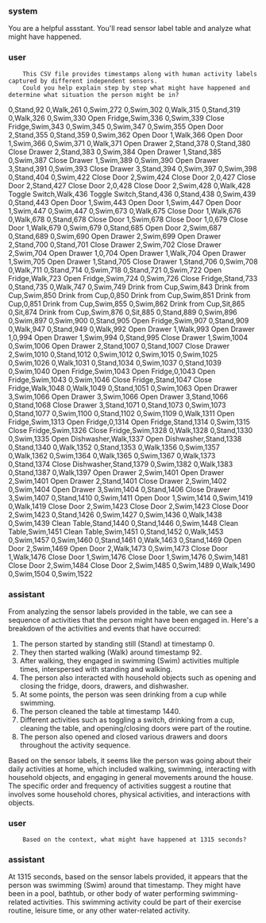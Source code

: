 ### system
You are a helpful assstant. You'll read sensor label table and analyze what might have happened.
### user

        This CSV file provides timestamps along with human activity labels captured by different independent sensors.
        Could you help explain step by step what might have happened and determine what situation the person might be in?
    
0,Stand,92
0,Walk,261
0,Swim,272
0,Swim,302
0,Walk,315
0,Stand,319
0,Walk,326
0,Swim,330
Open Fridge,Swim,336
0,Swim,339
Close Fridge,Swim,343
0,Swim,345
0,Swim,347
0,Swim,355
Open Door 2,Stand,355
0,Stand,359
0,Swim,362
Open Door 1,Walk,366
Open Door 1,Swim,366
0,Swim,371
0,Walk,371
Open Drawer 2,Stand,378
0,Stand,380
Close Drawer 2,Stand,383
0,Swim,384
Open Drawer 1,Stand,385
0,Swim,387
Close Drawer 1,Swim,389
0,Swim,390
Open Drawer 3,Stand,391
0,Swim,393
Close Drawer 3,Stand,394
0,Swim,397
0,Swim,398
0,Stand,404
0,Swim,422
Close Door 2,Swim,424
Close Door 2,0,427
Close Door 2,Stand,427
Close Door 2,0,428
Close Door 2,Swim,428
0,Walk,428
Toggle Switch,Walk,436
Toggle Switch,Stand,436
0,Stand,438
0,Swim,439
0,Stand,443
Open Door 1,Swim,443
Open Door 1,Swim,447
Open Door 1,Swim,447
0,Swim,447
0,Swim,673
0,Walk,675
Close Door 1,Walk,676
0,Walk,678
0,Stand,678
Close Door 1,Swim,678
Close Door 1,0,679
Close Door 1,Walk,679
0,Swim,679
0,Stand,685
Open Door 2,Swim,687
0,Stand,689
0,Swim,690
Open Drawer 2,Swim,699
Open Drawer 2,Stand,700
0,Stand,701
Close Drawer 2,Swim,702
Close Drawer 2,Swim,704
Open Drawer 1,0,704
Open Drawer 1,Walk,704
Open Drawer 1,Swim,705
Open Drawer 1,Stand,705
Close Drawer 1,Stand,706
0,Swim,708
0,Walk,711
0,Stand,714
0,Swim,718
0,Stand,721
0,Swim,722
Open Fridge,Walk,723
Open Fridge,Swim,724
0,Swim,726
Close Fridge,Stand,733
0,Stand,735
0,Walk,747
0,Swim,749
Drink from Cup,Swim,843
Drink from Cup,Swim,850
Drink from Cup,0,850
Drink from Cup,Swim,851
Drink from Cup,0,851
Drink from Cup,Swim,855
0,Swim,862
Drink from Cup,Sit,865
0,Sit,874
Drink from Cup,Swim,876
0,Sit,885
0,Stand,889
0,Swim,896
0,Swim,897
0,Swim,900
0,Stand,905
Open Fridge,Swim,907
0,Stand,909
0,Walk,947
0,Stand,949
0,Walk,992
Open Drawer 1,Walk,993
Open Drawer 1,0,994
Open Drawer 1,Swim,994
0,Stand,995
Close Drawer 1,Swim,1004
0,Swim,1006
Open Drawer 2,Stand,1007
0,Stand,1007
Close Drawer 2,Swim,1010
0,Stand,1012
0,Swim,1012
0,Swim,1015
0,Swim,1025
0,Swim,1026
0,Walk,1031
0,Stand,1034
0,Swim,1037
0,Stand,1039
0,Swim,1040
Open Fridge,Swim,1043
Open Fridge,0,1043
Open Fridge,Swim,1043
0,Swim,1046
Close Fridge,Stand,1047
Close Fridge,Walk,1048
0,Walk,1049
0,Stand,1051
0,Swim,1063
Open Drawer 3,Swim,1066
Open Drawer 3,Swim,1066
Open Drawer 3,Stand,1066
0,Stand,1068
Close Drawer 3,Stand,1071
0,Stand,1073
0,Swim,1073
0,Stand,1077
0,Swim,1100
0,Stand,1102
0,Swim,1109
0,Walk,1311
Open Fridge,Swim,1313
Open Fridge,0,1314
Open Fridge,Stand,1314
0,Swim,1315
Close Fridge,Swim,1326
Close Fridge,Swim,1328
0,Walk,1328
0,Stand,1330
0,Swim,1335
Open Dishwasher,Walk,1337
Open Dishwasher,Stand,1338
0,Stand,1340
0,Walk,1352
0,Stand,1353
0,Walk,1356
0,Swim,1357
0,Walk,1362
0,Swim,1364
0,Walk,1365
0,Swim,1367
0,Walk,1373
0,Stand,1374
Close Dishwasher,Stand,1379
0,Swim,1382
0,Walk,1383
0,Stand,1387
0,Walk,1397
Open Drawer 2,Swim,1401
Open Drawer 2,Swim,1401
Open Drawer 2,Stand,1401
Close Drawer 2,Swim,1402
0,Swim,1404
Open Drawer 3,Swim,1404
0,Stand,1406
Close Drawer 3,Swim,1407
0,Stand,1410
0,Swim,1411
Open Door 1,Swim,1414
0,Swim,1419
0,Walk,1419
Close Door 2,Swim,1423
Close Door 2,Swim,1423
Close Door 2,Swim,1423
0,Stand,1426
0,Swim,1427
0,Swim,1436
0,Walk,1438
0,Swim,1439
Clean Table,Stand,1440
0,Stand,1446
0,Swim,1448
Clean Table,Swim,1451
Clean Table,Swim,1451
0,Stand,1452
0,Walk,1453
0,Swim,1457
0,Swim,1460
0,Stand,1461
0,Walk,1463
0,Stand,1469
Open Door 2,Swim,1469
Open Door 2,Walk,1473
0,Swim,1473
Close Door 1,Walk,1476
Close Door 1,Swim,1476
Close Door 1,Swim,1476
0,Swim,1481
Close Door 2,Swim,1484
Close Door 2,Swim,1485
0,Swim,1489
0,Walk,1490
0,Swim,1504
0,Swim,1522

### assistant
From analyzing the sensor labels provided in the table, we can see a sequence of activities that the person might have been engaged in. Here's a breakdown of the activities and events that have occurred:

1. The person started by standing still (Stand) at timestamp 0.
2. They then started walking (Walk) around timestamp 92.
3. After walking, they engaged in swimming (Swim) activities multiple times, interspersed with standing and walking.
4. The person also interacted with household objects such as opening and closing the fridge, doors, drawers, and dishwasher.
5. At some points, the person was seen drinking from a cup while swimming.
6. The person cleaned the table at timestamp 1440.
7. Different activities such as toggling a switch, drinking from a cup, cleaning the table, and opening/closing doors were part of the routine.
8. The person also opened and closed various drawers and doors throughout the activity sequence.

Based on the sensor labels, it seems like the person was going about their daily activities at home, which included walking, swimming, interacting with household objects, and engaging in general movements around the house. The specific order and frequency of activities suggest a routine that involves some household chores, physical activities, and interactions with objects.
### user

        Based on the context, what might have happened at 1315 seconds?
    
### assistant
At 1315 seconds, based on the sensor labels provided, it appears that the person was swimming (Swim) around that timestamp. They might have been in a pool, bathtub, or other body of water performing swimming-related activities. This swimming activity could be part of their exercise routine, leisure time, or any other water-related activity.
